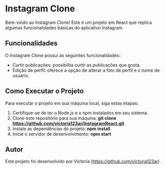 # Instagram Clone

Bem-vindo ao Instagram Clone! Este é um projeto em React que replica algumas funcionalidades básicas do aplicativo Instagram.

## Funcionalidades

O Instagram Clone possui as seguintes funcionalidades:

- Curtir publicações: possibilita curtir as publicações que gosta.
- Edição de perfil: oferece a opção de alterar a foto de perfil e o nome de usuário.

## Como Executar o Projeto

Para executar o projeto em sua máquina local, siga estas etapas:

1. Certifique-se de ter o Node.js e o npm instalados em seu sistema.
2. Clone este repositório para sua máquina:
**git clone https://github.com/victoria123ar/InstagramReact.git**
3. Instale as dependências do projeto:
**npm install**
4. Inicie o servidor de desenvolvimento:
**npm start**

## Autor

Este projeto foi desenvolvido por Victoria (https://github.com/victoria123ar).
